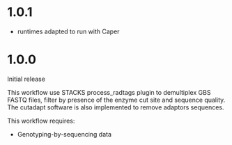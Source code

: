 # 1.0.1

* runtimes adapted to run with Caper

# 1.0.0

Initial release

This workflow use STACKS process_radtags plugin to demultiplex GBS FASTQ files, filter by presence of the enzyme cut site and sequence quality. The cutadapt software is also implemented to remove adaptors sequences.

This workflow requires:

* Genotyping-by-sequencing data